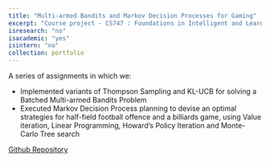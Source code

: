 ```yaml
---
title: "Multi-armed Bandits and Markov Decision Processes for Gaming"
excerpt: "Course project - CS747 : Foundations in Intelligent and Learning Agents (Reinforcement Learning) - Guide : Prof. Shivaram Kalyanakrishnan"
isresearch: "no"
isacademic: "yes"
isintern: "no"
collection: portfolio
---
```


A series of assignments in which we:
* Implemented variants of Thompson Sampling and KL-UCB for solving a Batched Multi-armed Bandits Problem
* Executed Markov Decision Process planning to devise an optimal strategies for half-field football offence and a billiards
game, using Value iteration, Linear Programming, Howard’s Policy Iteration and Monte-Carlo Tree search

[Github Repository](https://github.com/Amparulekar/Multi-armed-Bandits-and-Markov-Decision-Processes-for-Gaming)
